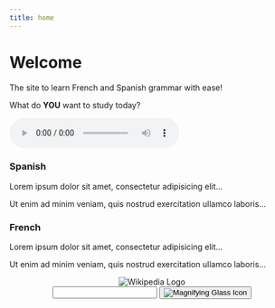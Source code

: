```yaml
---
title: home
---
```


<h1>Welcome</h1>

<p>The site to learn French and Spanish grammar with ease! </p>

<p>What do <strong>YOU</strong> want to study today?</p>
<audio controls>
<source src="https://pilarthorley.github.io/SML5202-2021-Final/audio/welcome.mp3" type="audio/mpeg">
Your browser does not support the audio element.
</audio>

<div class="row">
<div class="col-sm-6">
<h3>Spanish</h3>
<p>Lorem ipsum dolor sit amet, consectetur adipisicing elit...</p>
<p>Ut enim ad minim veniam, quis nostrud exercitation ullamco laboris...</p>
</div>
<div class="col-sm-6">
<h3>French</h3>
<p>Lorem ipsum dolor sit amet, consectetur adipisicing elit...</p>
<p>Ut enim ad minim veniam, quis nostrud exercitation ullamco laboris...</p>
</div>



<script src="wiki.js"></script>
<header class="searchForm-container">
<img src="https://image.ibb.co/e6vOFQ/wikipedia.png" alt="Wikipedia Logo">
<form class="searchForm">
        <input type="search" class="searchForm-input">
        <button type="submit" class="icon searchIcon">
          <img src="https://image.ibb.co/cpG8zk/search.png" alt="Magnifying Glass Icon">
        </button>
      </form>
</header>
<section class="searchResults"></section>
